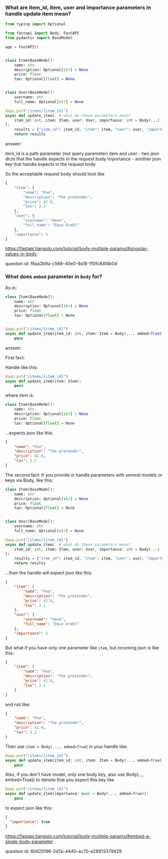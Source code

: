 ### What are item_id, item, user and importance parameters in handle update item mean?

```python
from typing import Optional

from fastapi import Body, FastAPI
from pydantic import BaseModel

app = FastAPI()


class Item(BaseModel):
    name: str
    description: Optional[str] = None
    price: float
    tax: Optional[float] = None


class User(BaseModel):
    username: str
    full_name: Optional[str] = None

@app.put("/items/{item_id}")
async def update_item(  # what do these parameters mean?
    item_id: int, item: Item, user: User, importance: int = Body(...)
):
    results = {"item_id": item_id, "item": item, "user": user, "importance": importance}
    return results
```

answer:

item_id is a path parameter (not query parameter)
item and user - two json dicts that the handle expects in the request body
importance - another json key that handle expects in the request body

So the acceptable request body should look like
```python
{
    "item": {
        "name": "Foo",
        "description": "The pretender",
        "price": 42.0,
        "tax": 3.2
    },
    "user": {
        "username": "dave",
        "full_name": "Dave Grohl"
    },
    "importance": 5
}
```

https://fastapi.tiangolo.com/tutorial/body-multiple-params/#singular-values-in-body

question id: f8aa2b9a-c568-40e0-9a18-1f0fc84f4b0d


### What does `embed` parameter in `Body` for?

As in:
```python
class Item(BaseModel):
    name: str
    description: Optional[str] = None
    price: float
    tax: Optional[float] = None


@app.put("/items/{item_id}")
async def update_item(item_id: int, item: Item = Body(..., embed=True)):
    pass
```

answer:

First fact:

Handle like this:
```python
@app.put("/items/{item_id}")
async def update_item(item: Item):
    pass
```

where item is:
```python
class Item(BaseModel):
    name: str
    description: Optional[str] = None
    price: float
    tax: Optional[float] = None
```

...expects json like this:
```json
{
    "name": "Foo",
    "description": "The pretender",
    "price": 42.0,
    "tax": 3.2
}
```

The second fact:
If you provide in handle parameters with several models or keys via Body, like this:
```python
class Item(BaseModel):
    name: str
    description: Optional[str] = None
    price: float
    tax: Optional[float] = None


class User(BaseModel):
    username: str
    full_name: Optional[str] = None

@app.put("/items/{item_id}")
async def update_item(  # what do these parameters mean?
    item_id: int, item: Item, user: User, importance: int = Body(...)
):
    results = {"item_id": item_id, "item": item, "user": user, "importance": importance}
    return results
```

...then the handle will expect json like this:
```json
{
    "item": {
        "name": "Foo",
        "description": "The pretender",
        "price": 42.0,
        "tax": 3.2
    },
    "user": {
        "username": "dave",
        "full_name": "Dave Grohl"
    },
    "importance": 5
}
```

But what if you have only one parameter like `item`, but incoming json is like this:
```json
{
    "item": {
        "name": "Foo",
        "description": "The pretender",
        "price": 42.0,
        "tax": 3.2
    }
}
```

and not like:
```json
{
    "name": "Foo",
    "description": "The pretender",
    "price": 42.0,
    "tax": 3.2
}
```

Then use `item = Body(..., embed=True`) in your handle like:
```python
@app.put("/items/{item_id}")
async def update_item(item_id: int, item: Item = Body(..., embed=True)):
    pass
```

Also, if you don't have model, only one body key, also use Body(..., embed=True)) to denote
that you expect this key like

```python
@app.put("/items/{item_id}")
async def update_item(importance: bool = Body(..., embed=True)):
    pass
```

to expect json like this:
```json
{
  "importance": true
}
```

https://fastapi.tiangolo.com/tutorial/body-multiple-params/#embed-a-single-body-parameter

question id: 6b625196-2d7a-4440-ac70-e28913379429
